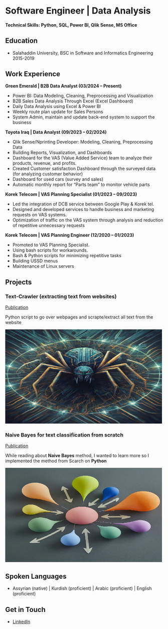 # Software Engineer | Data Analysis

#### Technical Skills: Python, SQL, Power BI, Qlik Sense, MS Office

## Education
- Salahaddin University, BSC in Software and Informatics Engineering	2015-2019

## Work Experience
**Green Emerald | B2B Data Analyst (03/2024 – Present)**
- Power BI: Data Modeling, Cleaning, Preprocessing and Visualization
- B2B Sales Data Analysis Through Excel (Excel Dashboard)
- Daily Data Analysis using Excel & Power BI
- Weekly route plan update for Sales Persons
- System Admin, maintain and update back-end system to support the business


**Toyota Iraq | Data Analyst (09/2023 – 02/2024)**
- Qlik Sense/Nprinting Developer: Modeling, Cleaning, Preprocessing Data
- Building Reports, Visualization, and Dashboards
- Dashboard for the VAS (Value Added Service) team to analyze their products, revenue, and profits.
- Created Customer satisfaction Dashboard through the surveyed data (for analyzing customer behavior)
- Dashboard for used cars (survey and sales)
- Automatic monthly report for “Parts team” to monitor vehicle parts

**Korek Telecom | VAS Planning Specialist	(01/2023 – 09/2023)**
- Led the integration of DCB service between Google Play & Korek tel.
- Designed and developed services to handle business and marketing requests on VAS systems.
- Optimization of traffic on the VAS system through analysis and reduction of repetitive unnecessary requests

**Korek Telecom | VAS Planning Engineer	(12/2020 – 01/2023)**
- Promoted to VAS Planning Specialist.
- Using bash scripts for workarounds.
- Bash & Python scripts for minimizing repetitive tasks
- Building USSD menus
- Maintenance of Linux servers


## Projects
### Text-Crawler (extracting text from websites)	
[Publication](https://github.com/hadianasliwa/text-crawler)

Python script to go over webpages and scrapte/extract all text from the website

<img src="assets/img/Gemini_Generated_crawler.jpeg" width="500" height="300">

### Naive Bayes for text classification from scratch
[Publication]([https://www.mdpi.com/1424-8220/22/11/4240](https://github.com/hadianasliwa/naive-bayes-for-word-classification-from-scrach))

While reading about **Naive Bayes** method, I wanted to learn more so I implemented the method from Scarch on **Python**

<img src="assets/img/Gemini_Generated_bayes.jpeg" width="500" height="300">

## Spoken Languages
- Assyrian (native)   |    Kurdish (proficient)   |    Arabic (proficient)   |    English (proficient)

## Get in Touch
- [LinkedIn](https://www.linkedin.com/in/hadiana-sliwa/)
